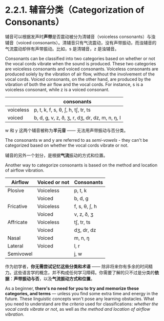 # 2.2.1. 辅音分类（Categorization of Consonants）

辅音可以根据发声时**声带**是否震动被分为清辅音（voiceless consonants）与浊辅音（voiced consonants）。清辅音只有气流震动，没有声带振动，而浊辅音的气流震动却伴有声带振动。比如，<span class="pho">s</span> 是清辅音，<span class="pho">z</span> 是浊辅音。

Consonants can be classified into two categories based on whether or not the vocal cords vibrate when the sound is produced. These two categories are voiceless consonants and voiced consonants. Voiceless consonants are produced solely by the vibration of air flow, without the involvement of the vocal cords. Voiced consonants, on the other hand, are produced by the vibration of both the air flow and the vocal cords. For instance, <span class="pho">s</span> is a voiceless consonant, while <span class="pho">z</span> is a voiced consonant.

|           | consonants                                                                   |
| --------- | ---------------------------------------------------------------------------- |
| voiceless | <span class="pho">p</span>, <span class="pho">t</span>, <span class="pho">k</span>, <span class="pho">f</span>, <span class="pho">s</span>, <span class="pho">θ</span>, <span class="pho">ʃ</span>, <span class="pho">h</span>, <span class="pho">tʃ</span>, <span class="pho">tr</span>, <span class="pho">ts</span>                     |
| voiced    | <span class="pho">b</span>, <span class="pho">d</span>, <span class="pho">g</span>, <span class="pho">v</span>, <span class="pho">z</span>, <span class="pho">ð</span>, <span class="pho">ʒ</span>, <span class="pho">r</span>, <span class="pho">dʒ</span>, <span class="pho">dr</span>, <span class="pho">dz</span>, <span class="pho">m</span>, <span class="pho">n</span>, <span class="pho">ŋ</span>, <span class="pho">l</span> |

<span class="pho">w</span> 和 <span class="pho">y</span> 这两个辅音被称为**半元音** —— 无法用声带振动与否分类。

The consonants <span class="pho">w</span> and <span class="pho">y</span> are referred to as *semi-vowels* - they can't be categorized based on whether the vocal cords vibrate or not.

辅音的另外一个划分，是根据**气流**振动的方式和位置。

Another way to categorize consonants is based on the method and location of airflow vibration.

| Airflow   | Voiced or not | Consonants              |
| --------- | ------------- | ----------------------- |
| Plosive   | Voiceless     | <span class="pho">p</span>, <span class="pho">t</span>, <span class="pho">k</span>           |
|           | Voiced        | <span class="pho">b</span>, <span class="pho">d</span>, <span class="pho">g</span>           |
| Fricative | Voiceless     | <span class="pho">f</span>, <span class="pho">s</span>, <span class="pho">θ</span>, <span class="pho">ʃ</span>, <span class="pho">h</span> |
|           | Voiced        | <span class="pho">v</span>, <span class="pho">z</span>, <span class="pho">ð</span>, <span class="pho">ʒ</span>      |
| Affricate | Voiceless     | <span class="pho">tʃ</span>, <span class="pho">tr</span>, <span class="pho">ts</span>        |
|           | Voiced        | <span class="pho">dʒ</span>, <span class="pho">dr</span>, <span class="pho">dz</span>        |
| Nasal     | Voiced        | <span class="pho">m</span>, <span class="pho">n</span>, <span class="pho">ŋ</span>           |
| Lateral   | Voiced        | <span class="pho">l</span>, <span class="pho">r</span>                |
| Semivowel |               | <span class="pho">j</span>, <span class="pho">w</span>                |

作为初学者，**你无需尝试记忆这些分类和术语** —— 除非将来你有多余的时间精力。这些语言学的概念，并不构成任何学习障碍。你需要了解的只不过是分类的**依据**：**声带振动与否**，以及**气流振动方式和位置**。

As a beginner, **there's no need for you to try and memorize these categories, and terms** — unless you find some extra time and energy in the future. These linguistic concepts won't pose any learning obstacles. What you need to understand are the *criteria* used for classifications: *whether the vocal cords vibrate or not*, as well as *the method and location of airflow vibration*.